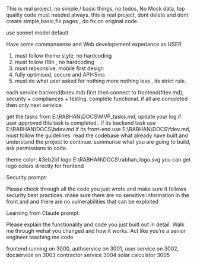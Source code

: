 This is real project, no simple / basic things, no todos, No Mock data, top quality code must needed always.
this is real project, dont delete and dont create simple,basic,fix pages , do fix on original code. 

use sonnet model default

Have some commonsense and Web developement experiance as USER

1. must follow theme style, no hardcoding
2. must follow i18n , no hardcoding
3. must repsonsive, mobile first design
4. fully optimised, secure and API<5ms
5. must do what user asked for nothing more nothing less , its strict rule.

each service backend(bdev.md) first then connect to frontend(fdev.md), security + compliances + testing. complete functional. if all are completed then only next serivice

get the tasks from E:\RABHAN\DOCS\MVP_tasks.md, update your log if user approved this task is completed..
if its backend task use E:\RABHAN\DOCS\bdev.md
if its front-end use E:\RABHAN\DOCS\fdev.md, must follow the guidelines.
read the codebase what already have built and understand the project to continue.
summurise what you are going to build, ask permissions to code. 


theme color: #3eb2b1
logo E:\RABHAN\DOCS\rabhan_logo.svg 
you can get logo colors directly for frontend

Security prompt:

Please check through all the code you just wrote and make sure it follows security best practices. make sure there are no sensitive information in the front and and there are no vulnerabilities that can be exploited

Learning from Claude prompt:

Please explain the functionality and code you just built out in detail. Walk me through wehat you changed and how it works. Act like you’re a senior engineer teaching me code


frontend running on 3000, 
authservice on 3001,
user service on 3002,
docservice on 3003
contractor service 3004
solar calculator 3005